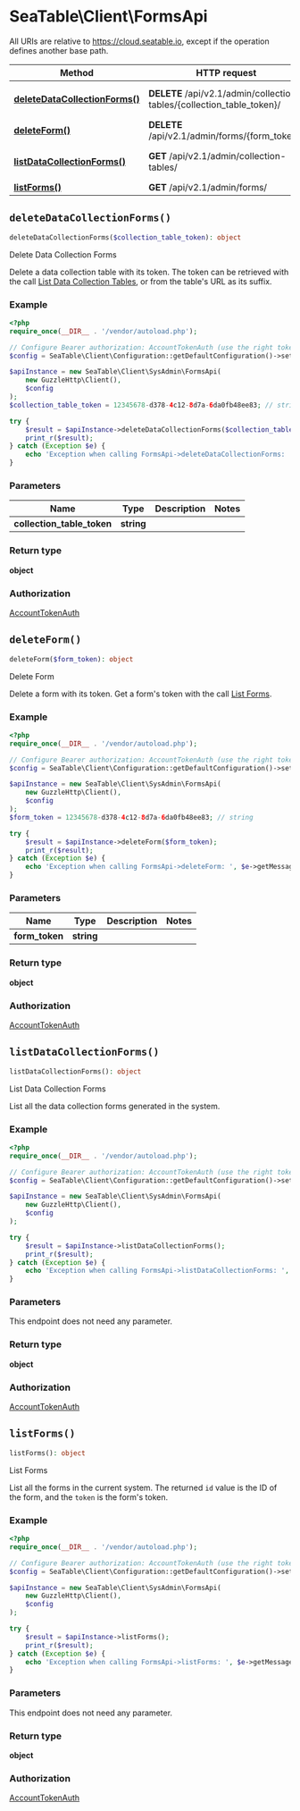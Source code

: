 # SeaTable\Client\FormsApi

All URIs are relative to https://cloud.seatable.io, except if the operation defines another base path.

| Method | HTTP request | Description |
| ------------- | ------------- | ------------- |
| [**deleteDataCollectionForms()**](FormsApi.md#deleteDataCollectionForms) | **DELETE** /api/v2.1/admin/collection-tables/{collection_table_token}/ | Delete Data Collection Forms |
| [**deleteForm()**](FormsApi.md#deleteForm) | **DELETE** /api/v2.1/admin/forms/{form_token}/ | Delete Form |
| [**listDataCollectionForms()**](FormsApi.md#listDataCollectionForms) | **GET** /api/v2.1/admin/collection-tables/ | List Data Collection Forms |
| [**listForms()**](FormsApi.md#listForms) | **GET** /api/v2.1/admin/forms/ | List Forms |


## `deleteDataCollectionForms()`

```php
deleteDataCollectionForms($collection_table_token): object
```

Delete Data Collection Forms

Delete a data collection table with its token. The token can be retrieved with the call [List Data Collection Tables](/reference/list-data-collection-forms), or from the table's URL as its suffix.

### Example

```php
<?php
require_once(__DIR__ . '/vendor/autoload.php');

// Configure Bearer authorization: AccountTokenAuth (use the right token for your request)
$config = SeaTable\Client\Configuration::getDefaultConfiguration()->setAccessToken('YOUR_TOKEN');

$apiInstance = new SeaTable\Client\SysAdmin\FormsApi(
    new GuzzleHttp\Client(),
    $config
);
$collection_table_token = 12345678-d378-4c12-8d7a-6da0fb48ee83; // string

try {
    $result = $apiInstance->deleteDataCollectionForms($collection_table_token);
    print_r($result);
} catch (Exception $e) {
    echo 'Exception when calling FormsApi->deleteDataCollectionForms: ', $e->getMessage(), PHP_EOL;
}
```

### Parameters

| Name | Type | Description  | Notes |
| ------------- | ------------- | ------------- | ------------- |
| **collection_table_token** | **string**|  | |

### Return type

**object**

### Authorization

[AccountTokenAuth](../../README.md#AccountTokenAuth)



## `deleteForm()`

```php
deleteForm($form_token): object
```

Delete Form

Delete a form with its token. Get a form's token with the call [List Forms](/reference/user-forms-list-forms).

### Example

```php
<?php
require_once(__DIR__ . '/vendor/autoload.php');

// Configure Bearer authorization: AccountTokenAuth (use the right token for your request)
$config = SeaTable\Client\Configuration::getDefaultConfiguration()->setAccessToken('YOUR_TOKEN');

$apiInstance = new SeaTable\Client\SysAdmin\FormsApi(
    new GuzzleHttp\Client(),
    $config
);
$form_token = 12345678-d378-4c12-8d7a-6da0fb48ee83; // string

try {
    $result = $apiInstance->deleteForm($form_token);
    print_r($result);
} catch (Exception $e) {
    echo 'Exception when calling FormsApi->deleteForm: ', $e->getMessage(), PHP_EOL;
}
```

### Parameters

| Name | Type | Description  | Notes |
| ------------- | ------------- | ------------- | ------------- |
| **form_token** | **string**|  | |

### Return type

**object**

### Authorization

[AccountTokenAuth](../../README.md#AccountTokenAuth)



## `listDataCollectionForms()`

```php
listDataCollectionForms(): object
```

List Data Collection Forms

List all the data collection forms generated in the system.

### Example

```php
<?php
require_once(__DIR__ . '/vendor/autoload.php');

// Configure Bearer authorization: AccountTokenAuth (use the right token for your request)
$config = SeaTable\Client\Configuration::getDefaultConfiguration()->setAccessToken('YOUR_TOKEN');

$apiInstance = new SeaTable\Client\SysAdmin\FormsApi(
    new GuzzleHttp\Client(),
    $config
);

try {
    $result = $apiInstance->listDataCollectionForms();
    print_r($result);
} catch (Exception $e) {
    echo 'Exception when calling FormsApi->listDataCollectionForms: ', $e->getMessage(), PHP_EOL;
}
```

### Parameters

This endpoint does not need any parameter.

### Return type

**object**

### Authorization

[AccountTokenAuth](../../README.md#AccountTokenAuth)



## `listForms()`

```php
listForms(): object
```

List Forms

List all the forms in the current system. The returned `id` value is the ID of the form, and the `token` is the form's token.

### Example

```php
<?php
require_once(__DIR__ . '/vendor/autoload.php');

// Configure Bearer authorization: AccountTokenAuth (use the right token for your request)
$config = SeaTable\Client\Configuration::getDefaultConfiguration()->setAccessToken('YOUR_TOKEN');

$apiInstance = new SeaTable\Client\SysAdmin\FormsApi(
    new GuzzleHttp\Client(),
    $config
);

try {
    $result = $apiInstance->listForms();
    print_r($result);
} catch (Exception $e) {
    echo 'Exception when calling FormsApi->listForms: ', $e->getMessage(), PHP_EOL;
}
```

### Parameters

This endpoint does not need any parameter.

### Return type

**object**

### Authorization

[AccountTokenAuth](../../README.md#AccountTokenAuth)


